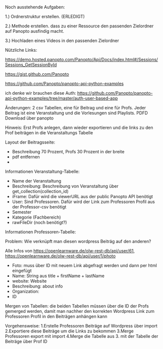 Noch ausstehende Aufgaben:


1.) Ordnerstruktur erstellen. (ERLEDIGT)

2.) Methode erstellen. dass zu einer Ressource den passenden Zielordner auf Panopto ausfindig macht.

3.) Hochladen eines Videos in den passenden Zielordner

Nützliche Links:

https://demo.hosted.panopto.com/Panopto/Api/Docs/index.html#/Sessions/Sessions_GetSessionById

https://gist.github.com/Panopto

https://github.com/Panopto/panopto-api-python-examples

ich denke wir brauchen diese Auth: https://github.com/Panopto/panopto-api-python-examples/tree/master/auth-user-based-app

Änderungen: 2 csv Tabellen, eine für Beitrag und eine für Profs. Jeder Beitrag ist eine Veranstaltung und die Vorlesungen sind Playlists. PDFD Download über panopto

Hinweis: Erst Profs anlegen, dann wieder exportieren und die links zu den Prof beiträgen in die Veranstaltungs Tabelle

Layout der Beitragsseite:

- Beschreibung 70 Prozent, Profs 30 Prozent in der breite
- pdf entfernen
- 
Informationen Veranstaltung-Tabelle:

- Name der Veranstaltung
- Beschreibung: Beschreibung von Veranstaltung über get_collection(collection_id)
- iFrame: Dafür wird die viewerURL aus der public Panopto API benötigt
- User: Sind Professoren. Dafür wird der Link zum Professoren Profil aus der Professor-csv benötigt
- Semester
- Kategorie (Fachbereich)
- rawFileDir (noch benötigt?)

Informationen Professoren-Tabelle:

Problem: Wie verknüpft man diesen wordpress Beiträg auf den anderen?

Alle Infos von https://openlearnware.de/olw-rest-db/api/user/61, https://openlearnware.de/olw-rest-db/api/user/1/photo

- Foto: muss über ID mit neuem Link abgefragt werden und dann per html eingefügt
- Name: String aus title + firstName + lastName
- website: Website
- Beschreibung: about info
- Organization: 
- ID

Mergen von Tabellen: die beiden Tabellen müssen über die ID der Profs gemerged werden, damit man nachher den korrekten Wordpress Link zum Professoren Profil in den Beiträgen anhängen kann

Vorgehensweise: 
1.Erstelle Professoren Beiträge auf Wordpress über import
2.Exportiere diese Beiträge um die Links zu bekommen
3.Merge Professoren export mit import
4.Merge die Tabelle aus 3. mit der Tabelle der Beiträge über Prof ID